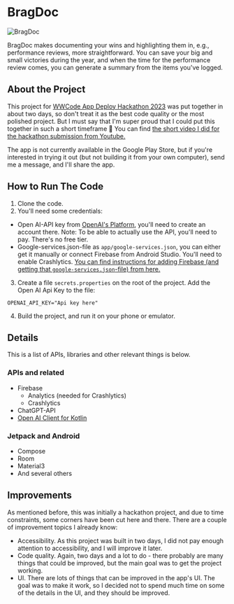 # BragDoc

![BragDoc](https://github.com/eevajonnapanula/BragDoc/assets/28345294/23a40276-6415-47bd-981d-fbeb44a1570d)

BragDoc makes documenting your wins and highlighting them in, e.g., performance reviews, more straightforward. You can save your big and small victories during the year, and when the time for the performance review comes, you can generate a summary from the items you've logged.

## About the Project

This project for [WWCode App Deploy Hackathon 2023](https://hopin.com/events/wwcode-app-deploy/registration) was put together in about two days, so don't treat it as the best code quality or the most polished project. But I must say that I'm super proud that I could put this together in such a short timeframe 🎉 You can find [the short video I did for the hackathon submission from Youtube.](https://www.youtube.com/watch?v=UnFLjTYSkeE)

The app is not currently available in the Google Play Store, but if you're interested in trying it out (but not building it from your own computer), send me a message, and I'll share the app.

## How to Run The Code

1. Clone the code.
2. You'll need some credentials:
  - Open AI-API key from [OpenAI's Platform](https://platform.openai.com/), you'll need to create an account there. Note: To be able to actually use the API, you'll need to pay. There's no free tier.
  - Google-services.json-file as `app/google-services.json`, you can either get it manually or connect Firebase from Android Studio. You'll need to enable Crashlytics. [You can find instructions for adding Firebase (and getting that `google-services.json`-file) from here.](https://firebase.google.com/docs/android/setup)
3. Create a file `secrets.properties` on the root of the project. Add the Open AI Api Key to the file:
```
OPENAI_API_KEY="Api key here"
```
4. Build the project, and run it on your phone or emulator.

## Details

This is a list of APIs, libraries and other relevant things is below.

### APIs and related

- Firebase
  - Analytics (needed for Crashlytics)
  - Crashlytics
- ChatGPT-API
- [Open AI Client for Kotlin](https://github.com/aallam/openai-kotlin)

### Jetpack and Android
- Compose
- Room
- Material3
- And several others


## Improvements
As mentioned before, this was initially a hackathon project, and due to time constraints, some corners have been cut here and there. There are a couple of improvement topics I already know:
- Accessibility. As this project was built in two days, I did not pay enough attention to accessibility, and I will improve it later.
- Code quality. Again, two days and a lot to do - there probably are many things that could be improved, but the main goal was to get the project working.
- UI. There are lots of things that can be improved in the app's UI. The goal was to make it work, so I decided not to spend much time on some of the details in the UI, and they should be improved.

